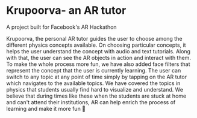 # Krupoorva- an AR tutor
A project built for Facebook's AR Hackathon

Krupoorva, the personal AR tutor guides the user to choose among the different physics concepts available. On choosing particular concepts, it helps the user understand the concept with audio and text tutorials. Along with that, the user can see the AR objects in action and interact with them. To make the whole process more fun, we have also added face filters that represent the concept that the user is currently learning. 
The user can switch to any topic at any point of time simply by tapping on the AR tutor which navigates to the available topics. We have covered the topics in physics that students usually find hard to visualize and understand. We believe that during times like these when the students are stuck at home and can't attend their institutions, AR can help enrich the process of learning and make it more fun 🎉

